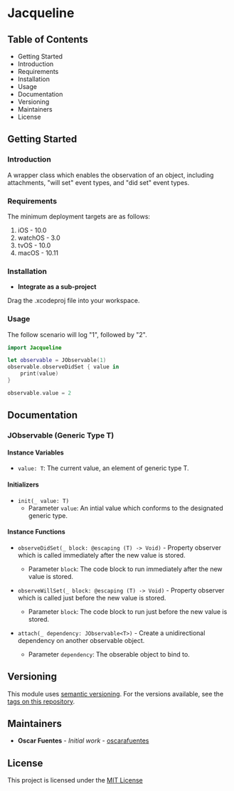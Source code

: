 # Jacqueline

## Table of Contents

* Getting Started
* Introduction
* Requirements
* Installation
* Usage
* Documentation
* Versioning
* Maintainers
* License

## Getting Started

### Introduction

A wrapper class which enables the observation of an object, including attachments, "will set" event types, and "did set" event types.

### Requirements

The minimum deployment targets are as follows:

1. iOS - 10.0
2. watchOS - 3.0
3. tvOS - 10.0
4. macOS - 10.11

### Installation

- **Integrate as a sub-project**

Drag the .xcodeproj file into your workspace.

### Usage

The follow scenario will log "1", followed by "2".

```swift
import Jacqueline

let observable = JObservable(1)
observable.observeDidSet { value in
    print(value)
}

observable.value = 2
```

## Documentation

### JObservable (Generic Type T)

#### Instance Variables

* `value: T`: The current value, an element of generic type T.

#### Initializers

* `init(_ value: T)`
    * Parameter `value`: An intial value which conforms to the designated generic type.

#### Instance Functions

* `observeDidSet(_ block: @escaping (T) -> Void)` - Property observer which is called immediately after the new value is stored.
    * Parameter `block`: The code block to run immediately after the new value is stored.

* `observeWillSet(_ block: @escaping (T) -> Void)` - Property observer which is called just before the new value is stored.
    * Parameter `block`: The code block to run just before the new value is stored.

* `attach(_ dependency: JObservable<T>)` - Create a unidirectional dependency on another observable object.
    * Parameter `dependency`: The obserable object to bind to.

## Versioning

This module uses [semantic versioning](http://semver.org/). For the versions available, see the [tags on this repository](https://github.com/oscarafuentes/Jacqueline/tags).

## Maintainers

* **Oscar Fuentes** - *Initial work* - [oscarafuentes](https://github.com/oscarafuentes)

## License

This project is licensed under the [MIT License](LICENSE.md)

